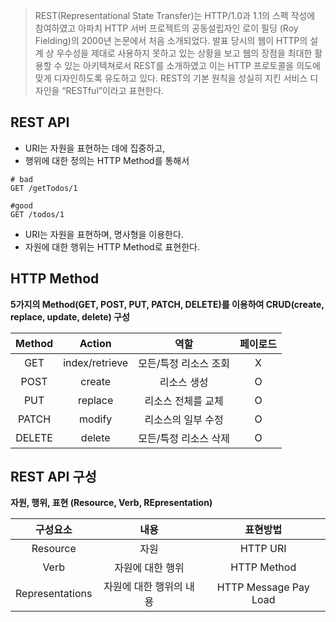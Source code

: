 >REST(Representational State Transfer)는 HTTP/1.0과 1.1의 스펙 작성에 참여하였고 아파치 HTTP 서버 프로젝트의 공동설립자인 로이 필딩 (Roy Fielding)의 2000년 논문에서 처음 소개되었다. 발표 당시의 웹이 HTTP의 설계 상 우수성을 제대로 사용하지 못하고 있는 상황을 보고 웹의 장점을 최대한 활용할 수 있는 아키텍쳐로서 REST를 소개하였고 이는 HTTP 프로토콜을 의도에 맞게 디자인하도록 유도하고 있다. REST의 기본 원칙을 성실히 지킨 서비스 디자인을 “RESTful”이라고 표현한다.

## REST API
- URI는 자원을 표현하는 데에 집중하고,
- 행위에 대한 정의는 HTTP Method를 통해서

```
# bad
GET /getTodos/1

#good
GET /todos/1
```
- URI는 자원을 표현하며, 명사형을 이용한다.
- 자원에 대한 행위는 HTTP Method로 표현한다.

## HTTP Method
__5가지의 Method(GET, POST, PUT, PATCH, DELETE)를 이용하여 CRUD(create, replace, update, delete) 구성__

|Method|Action|역할|페이로드|
|:---:|:---:|:---:|:---:|
|GET|index/retrieve|모든/특정 리소스 조회| X
|POST|create|리소스 생성|O
|PUT|replace|리소스 전체를 교체|O
|PATCH|modify|리소스의 일부 수정|O
|DELETE|delete|모든/특정 리소스 삭제|O

## REST API 구성
__자원, 행위, 표현 (Resource, Verb, REpresentation)__  

|구성요소|내용|표현방법|
|:---:|:---:|:---:|
|Resource|자원|HTTP URI|
|Verb|자원에 대한 행위|HTTP Method|
|Representations|자원에 대한 행위의 내용|HTTP Message Pay Load|